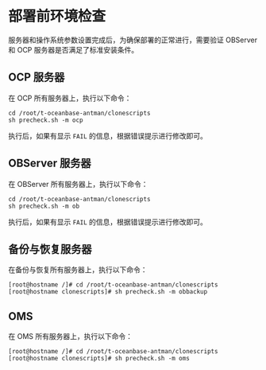 部署前环境检查 
============================

服务器和操作系统参数设置完成后，为确保部署的正常进行，需要验证 OBServer 和 OCP 服务器是否满足了标准安装条件。

OCP 服务器 
----------------

在 OCP 所有服务器上，执行以下命令：

```shell
cd /root/t-oceanbase-antman/clonescripts 
sh precheck.sh -m ocp
```



执行后，如果有显示 `FAIL` 的信息，根据错误提示进行修改即可。

OBServer 服务器 
---------------------

在 OBServer 所有服务器上，执行以下命令：

```shell
cd /root/t-oceanbase-antman/clonescripts 
sh precheck.sh -m ob
```



执行后，如果有显示 `FAIL` 的信息，根据错误提示进行修改即可。

备份与恢复服务器 
-----------------------------

在备份与恢复所有服务器上，执行以下命令：

```shell
[root@hostname /]# cd /root/t-oceanbase-antman/clonescripts
[root@hostname clonescripts]# sh precheck.sh -m obbackup
```



OMS 
------------------------

在 OMS 所有服务器上，执行以下命令：

```shell
[root@hostname /]# cd /root/t-oceanbase-antman/clonescripts
[root@hostname clonescripts]# sh precheck.sh -m oms
```


